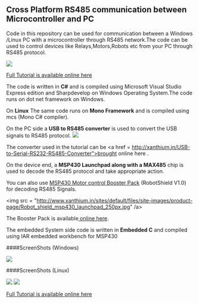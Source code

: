 ## Cross Platform RS485 communication between Microcontroller and PC 

Code in this repository can be used for communication between a Windows /Linux PC with a microcontroller through RS485 network.The code can be used to control devices like Relays,Motors,Robots etc from your PC through RS485 protocol.

<img src = "http://xanthium.in/sites/default/files/site-images/RS485-comm-Csharp/MSP430-launchpad-interfaced-USB-RS485-converter.jpg"/>


<a href="http://xanthium.in/crossplatform-rs485-communication-using-csharp-dotnet-framework-mono">Full Tutorial is available online here</a> 

The code is written in **C#** and is compiled using Microsoft Visual Studio Express edition and Sharpdevelop on Windows Operating System.The code runs on dot net framework on Windows.

On **Linux** The same code runs on **Mono Framework** and is compiled using mcs (Mono C# compiler).

On the PC side a **USB to RS485 converter** is used to convert the USB signals to RS485 protocol.
<img src = "http://www.xanthium.in/sites/default/files/site-images/product-page/usb_to_rs485_converter_250px.jpg"/>

The converter used in the tutorial can be <a href = http://xanthium.in/USB-to-Serial-RS232-RS485-Converter">brought online here </a>.

On the device end, a **MSP430 Launchpad along with a MAX485** chip is used to decode the RS485 protocol and take appropriate action.

You can also use <a href = "http://xanthium.in/Robot-MotorControl-RS485-Shield-for-MSP430-Launchpad">MSP430 Motor control Booster Pack</a> (RobotShield V1.0) for decoding RS485 Signals.

<img src = "http://www.xanthium.in/sites/default/files/site-images/product-page/Robot_shield_msp430_launchpad_250px.jpg" /a>

The Booster Pack is available<a href = "http://xanthium.in/Robot-MotorControl-RS485-Shield-for-MSP430-Launchpad"> online here</a>.

The embedded System side code is written in **Embedded C** and compiled using IAR embedded workbench for MSP430

####ScreenShots (Windows)

<img src = "http://xanthium.in/sites/default/files/site-images/RS485-comm-Csharp/USB-to-RS485-Communication-Writing-Win32.jpg"/>

####ScreenShots (Linux)

<img src = "http://xanthium.in/sites/default/files/site-images/RS485-comm-Csharp/USB-to-RS485-Communication-writing-Linux.jpg"/>

<img src = "http://xanthium.in/sites/default/files/site-images/RS485-comm-Csharp/USB-to-RS485-Communication-Reading-Linux.jpg"/>

<a href="http://xanthium.in/crossplatform-rs485-communication-using-csharp-dotnet-framework-mono">Full Tutorial is available online here</a> 


